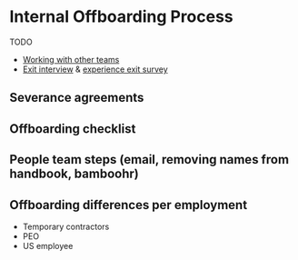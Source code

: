 # Internal Offboarding Process
TODO

- [Working with other teams](working-with-other-teams.md)
- [Exit interview](../process/performance-coaching/exit-interview.md) & [experience exit survey](../process/teammate-sentiment/exit-survey.md)

## Severance agreements
## Offboarding checklist
## People team steps (email, removing names from handbook, bamboohr)
## Offboarding differences per employment
- Temporary contractors
- PEO
- US employee
